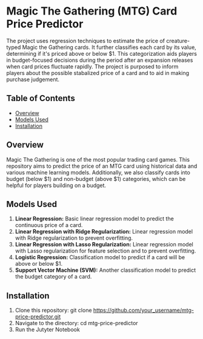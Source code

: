 # Magic The Gathering (MTG) Card Price Predictor

The project uses regression techniques to estimate the price of creature-typed Magic the Gathering cards. It further classifies each card by its value, determining if it's priced above or below $1. This categorization aids players in budget-focused decisions during the period after an expansion releases when card prices fluctuate rapidly. The project is purposed to inform players about the possible stabalized price of a card and to aid in making purchase judgement.

## Table of Contents

- [Overview](#overview)
- [Models Used](#models-used)
- [Installation](#installation)

## Overview

Magic The Gathering is one of the most popular trading card games. This repository aims to predict the price of an MTG card using historical data and various machine learning models. Additionally, we also classify cards into budget (below $1) and non-budget (above $1) categories, which can be helpful for players building on a budget.

## Models Used

1. **Linear Regression:** Basic linear regression model to predict the continuous price of a card.
2. **Linear Regression with Ridge Regularization:** Linear regression model with Ridge regularization to prevent overfitting.
3. **Linear Regression with Lasso Regularization:** Linear regression model with Lasso regularization for feature selection and to prevent overfitting.
4. **Logistic Regression:** Classification model to predict if a card will be above or below $1.
5. **Support Vector Machine (SVM):** Another classification model to predict the budget category of a card.

## Installation

1. Clone this repository:
git clone https://github.com/your_username/mtg-price-predictor.git
2. Navigate to the directory:
cd mtg-price-predictor
3. Run the Jutyter Notebook
